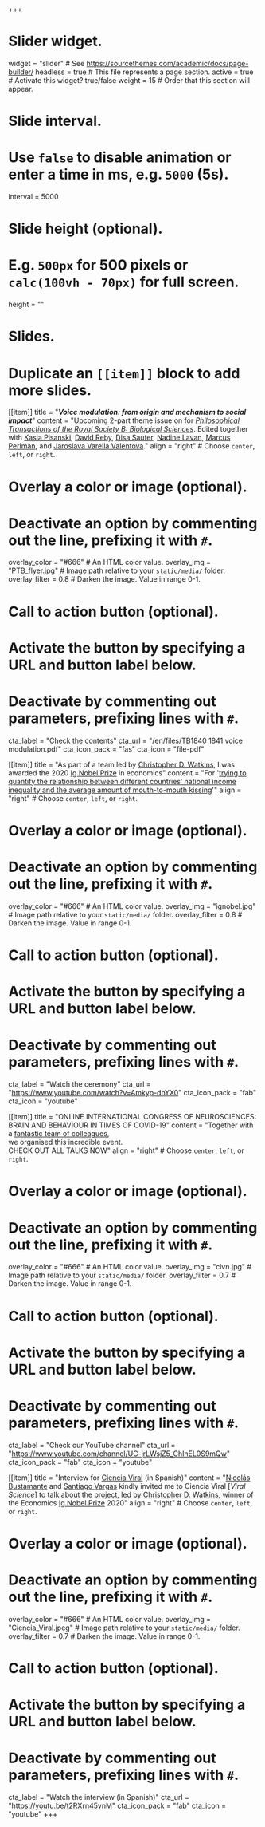 +++
# Slider widget.
widget = "slider"  # See https://sourcethemes.com/academic/docs/page-builder/
headless = true  # This file represents a page section.
active = true  # Activate this widget? true/false
weight = 15  # Order that this section will appear.

# Slide interval.
# Use `false` to disable animation or enter a time in ms, e.g. `5000` (5s).
interval = 5000

# Slide height (optional).
# E.g. `500px` for 500 pixels or `calc(100vh - 70px)` for full screen.
height = ""

# Slides.
# Duplicate an `[[item]]` block to add more slides.
[[item]]
  title = "***Voice modulation: from origin and mechanism to social impact***"
  content = "Upcoming 2-part theme issue on for [*Philosophical Transactions of the Royal Society B: Biological Sciences*](https://royalsocietypublishing.org/journal/rstb). Edited together with [Kasia Pisanski](/en/author/katarzyna-pisanski/), [David Reby](https://www.eneslab.com/david-reby), [Disa Sauter](https://www.uva.nl/en/profile/s/a/d.a.sauter/d.a.sauter.html?cb), [Nadine Lavan](https://scholar.google.co.uk/citations?user=CbhRL4UAAAAJ&hl=en), [Marcus Perlman](https://www.birmingham.ac.uk/staff/profiles/elal/perlman-marcus.aspx), and [Jaroslava Varella Valentova](https://www.ip.usp.br/site/jaroslava-varella-valentova/)."
  align = "right"  # Choose `center`, `left`, or `right`.

  # Overlay a color or image (optional).
  #   Deactivate an option by commenting out the line, prefixing it with `#`.
  overlay_color = "#666"  # An HTML color value.
  overlay_img = "PTB_flyer.jpg"  # Image path relative to your `static/media/` folder.
  overlay_filter = 0.8  # Darken the image. Value in range 0-1.

  # Call to action button (optional).
  #   Activate the button by specifying a URL and button label below.
  #   Deactivate by commenting out parameters, prefixing lines with `#`.
  cta_label = "Check the contents"
  cta_url = "/en/files/TB1840 1841 voice modulation.pdf"
  cta_icon_pack = "fas"
  cta_icon = "file-pdf"
  
[[item]]
  title = "As part of a team led by [Christopher D. Watkins](/en/author/christopher-d.-watkins/), I was awarded the 2020 [Ig Nobel Prize](https://www.improbable.com/ig-about/winners/#ig2020) in economics"
  content = "For '[trying to quantify the relationship between different countries’ national income inequality and the average amount of mouth-to-mouth kissing](/en/publication/watkins2019/)'"
  align = "right"  # Choose `center`, `left`, or `right`.

  # Overlay a color or image (optional).
  #   Deactivate an option by commenting out the line, prefixing it with `#`.
  overlay_color = "#666"  # An HTML color value.
  overlay_img = "ignobel.jpg"  # Image path relative to your `static/media/` folder.
  overlay_filter = 0.8  # Darken the image. Value in range 0-1.

  # Call to action button (optional).
  #   Activate the button by specifying a URL and button label below.
  #   Deactivate by commenting out parameters, prefixing lines with `#`.
  cta_label = "Watch the ceremony"
  cta_url = "https://www.youtube.com/watch?v=Amkyp-dhYX0"
  cta_icon_pack = "fab"
  cta_icon = "youtube"

[[item]]
  title = "ONLINE INTERNATIONAL CONGRESS OF NEUROSCIENCES: BRAIN AND BEHAVIOUR IN TIMES OF COVID-19"
  content = "Together with a [fantastic team of colleagues](http://civn2020.com/comite_en.php),<br/> we organised this incredible event.<br/> CHECK OUT ALL TALKS NOW"
  align = "right"  # Choose `center`, `left`, or `right`.

  # Overlay a color or image (optional).
  #   Deactivate an option by commenting out the line, prefixing it with `#`.
  overlay_color = "#666"  # An HTML color value.
  overlay_img = "civn.jpg"  # Image path relative to your `static/media/` folder.
  overlay_filter = 0.7  # Darken the image. Value in range 0-1.

  # Call to action button (optional).
  #   Activate the button by specifying a URL and button label below.
  #   Deactivate by commenting out parameters, prefixing lines with `#`.
  cta_label = "Check our YouTube channel"
  cta_url = "https://www.youtube.com/channel/UC-jrLWsjZ5_ChInEL0S9mQw"
  cta_icon_pack = "fab"
  cta_icon = "youtube"

[[item]]
  title = "Interview for [Ciencia Viral](https://youtu.be/t2RXrn45vnM) (in Spanish)"
  content = "[Nicolás Bustamante](https://twitter.com/ScienceNico) and [Santiago Vargas](https://twitter.com/astrosvd) kindly invited me to Ciencia Viral [*Viral Science*] to talk about the [project](/en/publication/watkins2019/), led by [Christopher D. Watkins](/en/author/christopher-d.-watkins/), winner of the Economics [Ig Nobel Prize](https://www.improbable.com/ig-about/winners/#ig2020) 2020"
  align = "right"  # Choose `center`, `left`, or `right`.

  # Overlay a color or image (optional).
  #   Deactivate an option by commenting out the line, prefixing it with `#`.
  overlay_color = "#666"  # An HTML color value.
  overlay_img = "Ciencia_Viral.jpeg"  # Image path relative to your `static/media/` folder.
  overlay_filter = 0.7  # Darken the image. Value in range 0-1.

  # Call to action button (optional).
  #   Activate the button by specifying a URL and button label below.
  #   Deactivate by commenting out parameters, prefixing lines with `#`.
  cta_label = "Watch the interview (in Spanish)"
  cta_url = "https://youtu.be/t2RXrn45vnM"
  cta_icon_pack = "fab"
  cta_icon = "youtube"
+++
